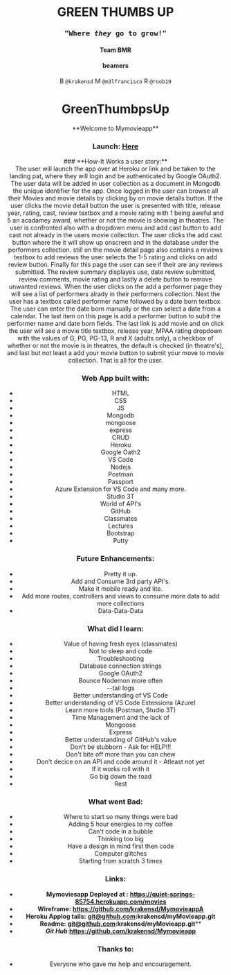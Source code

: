 <center><h1>GREEN THUMBS UP</h1>
<center><h3><samp>"Where <em>they</em> go to <strong>grow!"</strong></samp></h3>



<center><h4>Team BMR</h4>
<center><h4>beamers</h5>

B `@krakensd`
M `@m3lfrancisco`
R `@roob19`




# <center>**GreenThumbpsUp**</center>

<center>**Welcome to Mymovieapp**</center>

### <center>Launch: [**Here**](https://quiet-springs-85754.herokuapp.com/movies/)</center>

<center>### **How-It Works a user story:**</center>
The user will launch the app over at Heroku or link and be taken to the landing pat, where they will login and be authenticated by Google OAuth2.  
The user data will be added in user collection as a document in Mongodb the unique identifier for the app. Once logged in the user can browse all their Movies and movie details by clicking by on movie details button.  If the user clicks the movie detail button the user is presented with title, release year, rating, cast, review textbox and a movie rating with 1 being aweful and 5 an acadamey award, whether or not the movie is showing in theatres. The user is confronted also with a dropdown menu and add cast button to add cast not already in the users movie collection. The user clicks the add cast button where the it will show up onscreen and in the database under the performers collection.  still on the movie detail page also contains a reviews textbox to add reviews the user selects the 1-5 rating and clicks on add review button.  Finally for this page the user can see if their are any reviews submitted.  The review summary displayes use, date review submitted, review comments, movie rating and lastly a delete button to remove unwanted reviews. When the user clicks on the add a performer page they will see a list of performers alrady in their performers collection.  Next the user has a textbox called performer name followed by a date born textbox.  The user can enter the date born manually or the can select a date from a calendar.  The last item on this page is add a performer button to subit the performer name and date born fields.  The last link is add movie and on click the user will see a movie title textbox, release year, MPAA rating dropdown with the values of G, PG, PG-13, R and X (adults only), a checkbox of whether or not the movie is in theatres, the default is checked (in theatre's), and last but not least a add your movie button to submit your move to movie collection.   That is all for the user.


### **Web App built with:**
* HTML
* CSS
* JS
* Mongodb
* mongoose
* express
* CRUD
* Heroku
* Google Oath2
* VS Code
* Nodejs
* Postman
* Passport
* Azure Extension for VS Code and many more.
* Studio 3T
* World of API's
* GitHub
* Classmates
* Lectures
* Bootstrap
* Putty


### **Future Enhancements:**
* Pretty it up.
* Add and Consume 3rd party API's.
* Make it mobile ready and lite.
* Add more routes, controllers and views to consume more data to add more collections 
* Data-Data-Data 

### **What did I learn:**
* Value of having fresh eyes (classmates)
* Not to sleep and code
* Troubleshooting
* Database connection strings
* Google OAuth2
* Bounce Nodemon more often
* --tail logs
* Better understanding of VS Code
* Better understanding of VS Code Extensions (Azure)
* Learn more tools (Postman, Studio 3T)
* Time Management and the lack of
* Mongoose
* Express
* Better understanding of GitHub's value
* Don't be stubborn - Ask for HELP!!!
* Don't bite off more than you can chew
* Don't decice on an API and code around it - Atleast not yet
* If it works roll with it
* Go big down the road
* Rest

### ****What** went Bad:**
* Where to start so many things were bad
* Adding 5 hour energies to my coffee
* Can't code in a bubble
* Thinking too big
* Have a design in mind first then code
* Computer glitches
* Starting from scratch 3 times 

### **Links:**
* **Mymoviesapp Deployed at :** **https://quiet-springs-85754.herokuapp.com/movies**
* **Wireframe:** **https://github.com/krakensd/MymovieappA**
* ****Heroku Applog tails**:** **git@github.com:krakensd/myMovieapp.git**
* **Readme:** **git@github.com:krakensd/myMovieapp.git****
* ***Git Hub***:**https://github.com/krakensd/Mymovieapp**


### **Thanks to:**
* Everyone who gave me help and encouragement.
